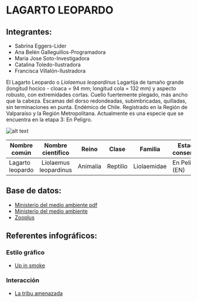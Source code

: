 #  LAGARTO LEOPARDO 
## Integrantes:
- Sabrina Eggers-Lider
- Ana Belén Galleguillos-Programadora
- Maria Jose Soto-Investigadora
- Catalina Toledo-Ilustradora
- Francisca Villalón-Ilustradora

El Lagarto Leopardo o _Liolaemus leopardinus_ Lagartija de tamaño grande (longitud hocico - cloaca = 94 mm; longitud cola = 132 mm) y aspecto robusto, con extremidades cortas. Cuello fuertemente plegado, más ancho que la cabeza. Escamas del dorso redondeadas, subimbricadas, quilladas, sin terminaciones en punta. Endémico de Chile. Registrado en la Región de Valparaíso y la Región Metropolitana. Actualmente es una especie que se encuentra en la etapa 3: En Peligro.

![alt text](https://www.zooplus.es/magazine/wp-content/uploads/2020/06/Gecko-leopardo-1.jpeg "Lagarto leopardo")

| Nombre común | Nombre científico | Reino | Clase | Familia | Estado de conservación | 
| -------------|:-----------------:|  ---  |  ---  |  ---    |         ---            |
| Lagarto leopardo   | Liolaemus leopardinus | Animalia | Reptilio | Liolaemidae | En Peligro (EN) |



## Base de datos: 
- [Ministerio del medio ambiente pdf](http://www.mma.gob.cl/clasificacionespecies/fichas12proceso/fichas-finales/Liolaemus_leopardinus_12RCE_FIN.pdf)
- [Ministerio del medio ambiente](http://especies.mma.gob.cl/CNMWeb/Web/WebCiudadana/ficha_indepen.aspx?EspecieId=871&Version=1) 
- [Zooplus](https://www.zooplus.es/magazine/reptiles/especies-de-reptiles/gecko-leopardo) 
               



## Referentes infográficos:
### Estilo gráfico 
- [Up in smoke](https://graphics.reuters.com/USA-WILDFIRES/WINE/bdwpkkmxmpm/index.html) 
### Interacción
- [La tribu amenazada](https://graphics.reuters.com/BRAZIL-INDIGENOUS/MINING/rlgvdllonvo/index.html) 



